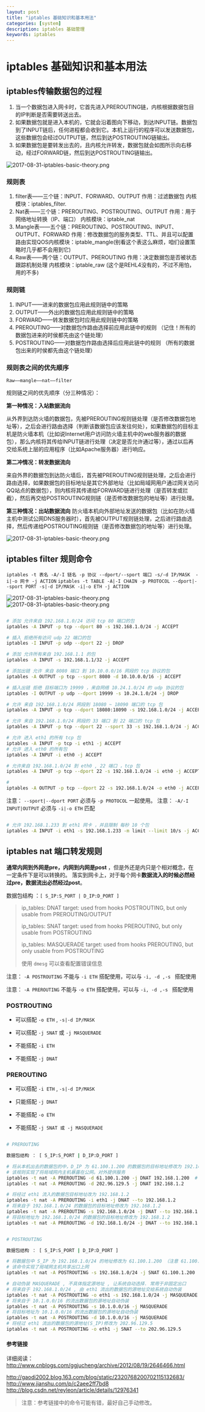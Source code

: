 ```yaml
---
layout: post
title: "iptables 基础知识和基本用法"
categories: [system]
description: iptables 基础管理
keywords: iptables
---
```



# iptables 基础知识和基本用法


## iptables传输数据包的过程

1. 当一个数据包进入网卡时，它首先进入PREROUTING链，内核根据数据包目的IP判断是否需要转送出去。 
2. 如果数据包就是进入本机的，它就会沿着图向下移动，到达INPUT链。数据包到了INPUT链后，任何进程都会收到它。本机上运行的程序可以发送数据包，这些数据包会经过OUTPUT链，然后到达POSTROUTING链输出。 
3. 如果数据包是要转发出去的，且内核允许转发，数据包就会如图所示向右移动，经过FORWARD链，然后到达POSTROUTING链输出。


![2017-08-31-iptables-basic-theory.png](/images/post/2017/2017-08-31-iptables-basic-theory.png)

### 规则表
1. filter表——三个链：INPUT、FORWARD、OUTPUT
作用：过滤数据包  内核模块：iptables_filter.
2. Nat表——三个链：PREROUTING、POSTROUTING、OUTPUT
作用：用于网络地址转换（IP、端口） 内核模块：iptable_nat
3. Mangle表——五个链：PREROUTING、POSTROUTING、INPUT、OUTPUT、FORWARD
作用：修改数据包的服务类型、TTL、并且可以配置路由实现QOS内核模块：iptable_mangle(别看这个表这么麻烦，咱们设置策略时几乎都不会用到它)
4. Raw表——两个链：OUTPUT、PREROUTING
作用：决定数据包是否被状态跟踪机制处理  内核模块：iptable_raw
(这个是REHL4没有的，不过不用怕，用的不多)

### 规则链

1. INPUT——进来的数据包应用此规则链中的策略
2. OUTPUT——外出的数据包应用此规则链中的策略
3. FORWARD——转发数据包时应用此规则链中的策略
4. PREROUTING——对数据包作路由选择前应用此链中的规则
（记住！所有的数据包进来的时侯都先由这个链处理）
5. POSTROUTING——对数据包作路由选择后应用此链中的规则
（所有的数据包出来的时侯都先由这个链处理）


### 规则表之间的优先顺序

`Raw——mangle——nat——filter`

规则链之间的优先顺序（分三种情况）：

**第一种情况：入站数据流向**

从外界到达防火墙的数据包，先被PREROUTING规则链处理（是否修改数据包地址等），之后会进行路由选择（判断该数据包应该发往何处），如果数据包的目标主机是防火墙本机（比如说Internet用户访问防火墙主机中的web服务器的数据包），那么内核将其传给INPUT链进行处理（决定是否允许通过等），通过以后再交给系统上层的应用程序（比如Apache服务器）进行响应。

**第二冲情况：转发数据流向**

来自外界的数据包到达防火墙后，首先被PREROUTING规则链处理，之后会进行路由选择，如果数据包的目标地址是其它外部地址（比如局域网用户通过网关访问QQ站点的数据包），则内核将其传递给FORWARD链进行处理（是否转发或拦截），然后再交给POSTROUTING规则链（是否修改数据包的地址等）进行处理。

**第三种情况：出站数据流向**
防火墙本机向外部地址发送的数据包（比如在防火墙主机中测试公网DNS服务器时），首先被OUTPUT规则链处理，之后进行路由选择，然后传递给POSTROUTING规则链（是否修改数据包的地址等）进行处理。


![2017-08-31-iptables-basic-theory.png](/images/post/2017/2017-08-31-iptables-basic-theory-tables.png)


## iptables filter 规则命令

`iptables -t 表名 -A/-I 链名 -p 协议 --dport/--sport 端口 -s/-d IP/MASK  -i|-o 网卡 -j ACTION`
`iptables -t TABLE -A|-I CHAIN -p PROTOCOL --dport|--sport PORT -s|-d IP/MASK -i|-o ETH -j ACTION`

![2017-08-31-iptables-basic-theory.png](/images/post/2017/2017-08-31-iptables-basic-command.jpg)
![2017-08-31-iptables-basic-theory.png](/images/post/2017/2017-08-31-iptables-basic-paraments.jpg)


```bash

# 添加 允许来自 192.168.1.0/24 访问 tcp 80 端口的包
iptables -A INPUT -p tcp --dport 80 -s 192.168.1.0/24 -j ACCEPT

# 插入 拒绝所有访问 udp 22 端口的包
iptables -I INPUT -p udp --dport 22 -j DROP

# 添加 允许所有来自 192.168.1.1 的包
iptables -A INPUT -s 192.168.1.1/32 -j ACCEPT

# 添加出链 允许 来自 8080 端口 到 10.10.0.0/16 网段的 tcp 协议的包
iptables -A OUTPUT -p tcp --sport 8080 -d 10.10.0.0/16 -j ACCEPT

# 插入出链 拒绝 目标端口为 19999 ，来自网络 10.24.1.0/24 的 udp 协议的包
iptables -I OUTPUT -p udp --dport 19999 -s 10.24.1.0/24 -j DROP

# 允许 来自 192.168.1.0/24 网段到 18080 ~ 18090 端口的 tcp 包
iptables -A INPUT -p tcp --dport 18080:18090 -s 192.168.1.0/24 -j ACCEPT

# 允许 来自 192.168.1.0/24 网段的 33 端口 到 22 端口的 tcp 包
iptables -A INPUT -p tcp --dport 22 --sport 33 -s 192.168.1.0/24 -j ACCEPT

# 允许 进入 eth1 的所有 tcp 包
iptables -A INPUT -p tcp -i eth1 -j ACCEPT
# 允许 进入 eth0 的所有包
iptables -A INPUT -i eth0 -j ACCEPT

# 允许来自 192.168.1.0/24 到 eth0 , 22 端口 ，tcp 包
iptables -A INPUT -p tcp --dport 22 -s 192.168.1.0/24 -i eth0 -j ACCEPT

#
iptables -A OUTPUT -p tcp --dport 22 -s 192.168.1.0/24 -o eth0 -j ACCEPT

```

注意： `--sport|--dport PORT` 必须与 `-p PROTOCOL` 一起使用。
注意： `-A/-I INPUT|OUTPUT` 必须与 `-i|-o ETH` 匹配

```bash

# 允许 192.168.1.233 到 eth1 网卡 ，并且限制 每秒 10 个包
iptables -A INPUT -i eth1 -s 192.168.1.233 -m limit --limit 10/s -j ACCEPT

```


## iptables nat 端口转发规则

**通常内网到外网是pre，内网到内网是post** ，但是外还是内只是个相对概念，在一定条件下是可以转换的。
落实到网卡上，对于每个网卡**数据流入的时候必然经过pre，数据流出必然经过post**。

数据包结构 ：` [ S_IP:S_PORT | D_IP:D_PORT ] `


> ip_tables: DNAT target: used from hooks POSTROUTING, but only usable from PREROUTING/OUTPUT
>
> ip_tables: SNAT target: used from hooks PREROUTING, but only usable from POSTROUTING
>
> ip_tables: MASQUERADE target: used from hooks PREROUTING, but only usable from POSTROUTING
>
> 使用 ` dmesg ` 可以查看配置错误信息

注意： `-A POSTROUTING` 不能与 `-i ETH` 搭配使用，可以与 `-i, -d ,-s ` 搭配使用

注意： `-A PREROUTING` 不能与 `-o ETH` 搭配使用，可以与 `-i, -d ,-s ` 搭配使用

### POSTROUTING
+ 可以搭配 `-o ETH` , `-s|-d IP/MASK` 
+ 可以搭配 `-j SNAT` 或 `-j MASQUERADE`

+ 不能搭配 `-i ETH` 
+ 不能搭配 `-j DNAT`

### PREROUTING

+ 可以搭配 `-i ETH` , `-s|-d IP/MASK` 
+ 只能搭配 `-j DNAT`

+ 不能搭配 `-o ETH` 
+ 不能搭配 `-j SNAT 或 -j MASQUERADE` 


```bash

# PREROUTING

数据包结构 ： [ S_IP:S_PORT | D_IP:D_PORT ]

# 将从本机出去的数据包的中，D_IP 为 61.100.1.200 的数据包的目标地址修改为 192.168.1.200。
# 该规则实现了将局域网内主机暴露在公网。对外提供服务
iptables -t nat -A PREROUTING -d 61.100.1.200 -j DNAT 192.168.1.200  #  [ S_IP:S_PORT | 61.100.1.200:D_PORT ] -> [ S_IP:S_PORT | 192.168.1.200:D_PORT ]
iptables -t nat -A PREROUTING -d 202.96.129.5 -j DNAT 192.168.1.2

# 将经过 eth1 流入的数据包目标地址改为 192.168.1.2
iptables -t nat -A PREROUTING -i eth1 -j DNAT --to 192.168.1.2
# 将来自于 192.168.1.0/24 的数据包的目标地址修改为 192.168.1.2
iptables -t nat -A PREROUTING -s 192.168.1.0/24 -j DNAT --to 192.168.1.2
# 将目标地址为 192.168.1.0/24 的数据包的目标地址修改为 192.168.1.2
iptables -t nat -A PREROUTING -d 192.168.1.0/24 -j DNAT --to 192.168.1.2
```


```bash

# POSTROUTING

数据包结构 ： [ S_IP:S_PORT | D_IP:D_PORT ]

# 将数据包中 S_IP 为 192.168.1.0/24 的地址修改为 61.100.1.200 （注意 61.100.1.200 为路由器出口IP）
# 该命令实现了局域网主机共享出口上网
iptables -t nat -A POSTROUTING -s 192.168.1.0/24 -j SNAT 61.100.1.200  #  [ 192.168.1.100:S_PORT | D_IP:D_PORT ] -> [ 61.100.1.200:S_PORT | D_IP:D_PORT ]

# 自动伪装 MASQUERADE , 不具体指定源地址 , 让系统自动选择. 常用于非固定出口
# 将来自于 192.168.1.0/24 , 由 eth1 流出的数据包的源地址交给系统自动伪装
iptables -t nat -A POSTROUTING -o eth1 -s 192.168.1.0/24 -j MASQUERADE 
# 将来自于 10.1.0.0/16 的流出数据包的源地址自动伪装
iptables -t nat -A POSTROUTING -s 10.1.0.0/16 -j MASQUERADE
# 将目标地址为 10.1.0.0/16 的流出数据包的源地址自动伪装
iptables -t nat -A POSTROUTING -d 10.1.0.0/16 -j MASQUERADE
# 将经过 eth1 流出的数据包的源地址(S_IP)修改为 202.96.129.5
iptables -t nat -A POSTROUTING -o eth1 -j SNAT --to 202.96.129.5
```

#### 参考链接


详细阅读： http://www.cnblogs.com/ggjucheng/archive/2012/08/19/2646466.html


http://gaodi2002.blog.163.com/blog/static/2320768200702115132683/
http://www.jianshu.com/p/c2aee2ff7bd8
http://blog.csdn.net/reyleon/article/details/12976341

> 注意：参考链接中的命令可能有错，最好自己手动修改。

